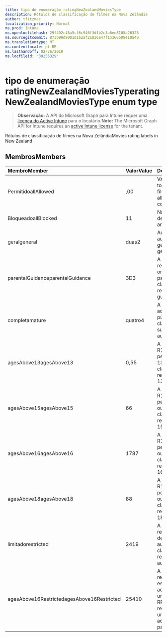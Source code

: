 ```yaml
---
title: tipo de enumeração ratingNewZealandMoviesType
description: Rótulos de classificação de filmes na Nova Zelândia
author: tfitzmac
localization_priority: Normal
ms.prod: Intune
ms.openlocfilehash: 29f492c48a5cf6c946f3d1b2c3a6ee8105a26326
ms.sourcegitcommit: 873b99d9001d1b2af21836e47f15360b08e10a40
ms.translationtype: MT
ms.contentlocale: pt-BR
ms.lasthandoff: 02/26/2019
ms.locfileid: "30255329"
---
```

# <a name="ratingnewzealandmoviestype-enum-type"></a><span data-ttu-id="6c2cc-103">tipo de enumeração ratingNewZealandMoviesType</span><span class="sxs-lookup"><span data-stu-id="6c2cc-103">ratingNewZealandMoviesType enum type</span></span>

> <span data-ttu-id="6c2cc-104">**Observação:** A API do Microsoft Graph para Intune requer uma [licença do Active Intune](https://go.microsoft.com/fwlink/?linkid=839381) para o locatário.</span><span class="sxs-lookup"><span data-stu-id="6c2cc-104">**Note:** The Microsoft Graph API for Intune requires an [active Intune license](https://go.microsoft.com/fwlink/?linkid=839381) for the tenant.</span></span>

<span data-ttu-id="6c2cc-105">Rótulos de classificação de filmes na Nova Zelândia</span><span class="sxs-lookup"><span data-stu-id="6c2cc-105">Movies rating labels in New Zealand</span></span>

## <a name="members"></a><span data-ttu-id="6c2cc-106">Membros</span><span class="sxs-lookup"><span data-stu-id="6c2cc-106">Members</span></span>
|<span data-ttu-id="6c2cc-107">Membro</span><span class="sxs-lookup"><span data-stu-id="6c2cc-107">Member</span></span>|<span data-ttu-id="6c2cc-108">Valor</span><span class="sxs-lookup"><span data-stu-id="6c2cc-108">Value</span></span>|<span data-ttu-id="6c2cc-109">Descrição</span><span class="sxs-lookup"><span data-stu-id="6c2cc-109">Description</span></span>|
|:---|:---|:---|
|<span data-ttu-id="6c2cc-110">Permitido</span><span class="sxs-lookup"><span data-stu-id="6c2cc-110">allAllowed</span></span>|<span data-ttu-id="6c2cc-111">,0</span><span class="sxs-lookup"><span data-stu-id="6c2cc-111">0</span></span>|<span data-ttu-id="6c2cc-112">Valor padrão, permitir todo o conteúdo de filmes</span><span class="sxs-lookup"><span data-stu-id="6c2cc-112">Default value, allow all movies content</span></span>|
|<span data-ttu-id="6c2cc-113">Bloqueado</span><span class="sxs-lookup"><span data-stu-id="6c2cc-113">allBlocked</span></span>|<span data-ttu-id="6c2cc-114">1</span><span class="sxs-lookup"><span data-stu-id="6c2cc-114">1</span></span>|<span data-ttu-id="6c2cc-115">Não permitir conteúdo de filmes</span><span class="sxs-lookup"><span data-stu-id="6c2cc-115">Do not allow any movies content</span></span>|
|<span data-ttu-id="6c2cc-116">geral</span><span class="sxs-lookup"><span data-stu-id="6c2cc-116">general</span></span>|<span data-ttu-id="6c2cc-117">duas</span><span class="sxs-lookup"><span data-stu-id="6c2cc-117">2</span></span>|<span data-ttu-id="6c2cc-118">Adequado para audiência geral</span><span class="sxs-lookup"><span data-stu-id="6c2cc-118">Suitable for general audience</span></span>|
|<span data-ttu-id="6c2cc-119">parentalGuidance</span><span class="sxs-lookup"><span data-stu-id="6c2cc-119">parentalGuidance</span></span>|<span data-ttu-id="6c2cc-120">3D</span><span class="sxs-lookup"><span data-stu-id="6c2cc-120">3</span></span>|<span data-ttu-id="6c2cc-121">A classificação PG recomenda orientação dos pais</span><span class="sxs-lookup"><span data-stu-id="6c2cc-121">The PG classification recommends parental guidance</span></span>|
|<span data-ttu-id="6c2cc-122">completa</span><span class="sxs-lookup"><span data-stu-id="6c2cc-122">mature</span></span>|<span data-ttu-id="6c2cc-123">quatro</span><span class="sxs-lookup"><span data-stu-id="6c2cc-123">4</span></span>|<span data-ttu-id="6c2cc-124">A classificação M é adequada para o público adulto</span><span class="sxs-lookup"><span data-stu-id="6c2cc-124">The M classification is suitable for mature audience</span></span>|
|<span data-ttu-id="6c2cc-125">agesAbove13</span><span class="sxs-lookup"><span data-stu-id="6c2cc-125">agesAbove13</span></span>|<span data-ttu-id="6c2cc-126">0,5</span><span class="sxs-lookup"><span data-stu-id="6c2cc-126">5</span></span>|<span data-ttu-id="6c2cc-127">A classificação do R13 é restrita às pessoas com mais de 13 anos</span><span class="sxs-lookup"><span data-stu-id="6c2cc-127">The R13 classification is restricted to persons 13 years and over</span></span>|
|<span data-ttu-id="6c2cc-128">agesAbove15</span><span class="sxs-lookup"><span data-stu-id="6c2cc-128">agesAbove15</span></span>|<span data-ttu-id="6c2cc-129">6</span><span class="sxs-lookup"><span data-stu-id="6c2cc-129">6</span></span>|<span data-ttu-id="6c2cc-130">A classificação do R15 é restrita a pessoas de 15 anos ou mais</span><span class="sxs-lookup"><span data-stu-id="6c2cc-130">The R15 classification is restricted to persons 15 years and over</span></span>|
|<span data-ttu-id="6c2cc-131">agesAbove16</span><span class="sxs-lookup"><span data-stu-id="6c2cc-131">agesAbove16</span></span>|<span data-ttu-id="6c2cc-132">178</span><span class="sxs-lookup"><span data-stu-id="6c2cc-132">7</span></span>|<span data-ttu-id="6c2cc-133">A classificação do R16 é restrita a pessoas com 16 anos ou mais</span><span class="sxs-lookup"><span data-stu-id="6c2cc-133">The R16 classification is restricted to persons 16 years and over</span></span>|
|<span data-ttu-id="6c2cc-134">agesAbove18</span><span class="sxs-lookup"><span data-stu-id="6c2cc-134">agesAbove18</span></span>|<span data-ttu-id="6c2cc-135">8</span><span class="sxs-lookup"><span data-stu-id="6c2cc-135">8</span></span>|<span data-ttu-id="6c2cc-136">A classificação do R18 é restrita a pessoas de 18 anos ou mais</span><span class="sxs-lookup"><span data-stu-id="6c2cc-136">The R18 classification is restricted to persons 18 years and over</span></span>|
|<span data-ttu-id="6c2cc-137">limitado</span><span class="sxs-lookup"><span data-stu-id="6c2cc-137">restricted</span></span>|<span data-ttu-id="6c2cc-138">241</span><span class="sxs-lookup"><span data-stu-id="6c2cc-138">9</span></span>|<span data-ttu-id="6c2cc-139">A classificação R é restrita a uma determinada audiência</span><span class="sxs-lookup"><span data-stu-id="6c2cc-139">The R classification is restricted to a certain audience</span></span>|
|<span data-ttu-id="6c2cc-140">agesAbove16Restricted</span><span class="sxs-lookup"><span data-stu-id="6c2cc-140">agesAbove16Restricted</span></span>|<span data-ttu-id="6c2cc-141">254</span><span class="sxs-lookup"><span data-stu-id="6c2cc-141">10</span></span>|<span data-ttu-id="6c2cc-142">A classificação RP16 requer que os espectadores de 16 acompanhados por um pai ou adulto</span><span class="sxs-lookup"><span data-stu-id="6c2cc-142">The RP16 classification requires viewers under 16 accompanied by a parent or an adult</span></span>|



